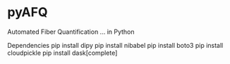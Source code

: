 # pyAFQ
Automated Fiber Quantification ... in Python

Dependencies
pip install dipy
pip install nibabel
pip install boto3
pip install cloudpickle
pip install dask[complete]
